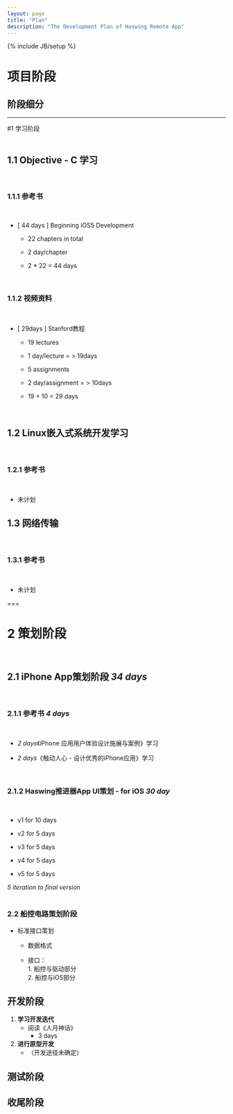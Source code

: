 ```yaml
---
layout: page
title: "Plan"
description: "The Development Plan of Haswing Remote App"
---
```

{% include JB/setup %}
# 项目阶段  

## 阶段细分  
  
--------  

#1 学习阶段  
</br>  

## 1.1 Objective - C 学习  
</br>  
  
### 1.1.1 参考书
</br>  
  
- [ 44 days ] Beginning iOS5 Development
  
	* 22 chapters in total  

	* 2 day/chapter   
  
	* 2 * 22 = 44 days  
</br>   
  
### 1.1.2 视频资料
</br>  
	  
- [ 29days ] Stanford教程
  		  
	* 19 lectures
  		  
	* 1 day/lecture = > 19days
  		  
	* 5 assignments
   		  
	* 2 day/assignment = > 10days
  		  
	* 19 + 10 = 29 days  
</br>  
 
## 1.2 Linux嵌入式系统开发学习   
</br>  
  
### 1.2.1 参考书  
</br>  
  
- 未计划    
  
## 1.3 网络传输  
</br>    

### 1.3.1 参考书  
</br>  
 
- 未计划  

  
===  

# 2 策划阶段    
</br>
  
## 2.1 iPhone App策划阶段 *34 days*  
</br>
  
### 2.1.1 参考书 *4 days*  
</br>
  
- *2 days*《iPhone 应用用户体验设计施展与案例》学习  
  
- *2 days*《触动人心 - 设计优秀的iPhone应用》学习  
</br>
  
### 2.1.2 Haswing推进器App UI策划 - for iOS *30 day*
 </br>  
 
- v1 for 10 days
	  
- v2 for 5 days
	  
- v3 for 5 days
	  
- v4 for 5 days
	  
- v5 for 5 days</br>
 
*5 iteration to final version*  
</br>      
  
### 2.2 船控电路策划阶段
  

- 标准接口策划  

	* 数据格式  

	* 接口：<br/>1. 船控与驱动部分<br/>2. 船控与iOS部分

## 开发阶段
1. **学习开发迭代**  
	- 阅读《人月神话》
		* 3 days  
2. **进行原型开发**  
	- （开发途径未确定）  

## 测试阶段
## 收尾阶段
